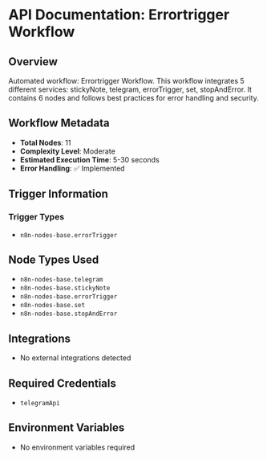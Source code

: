 # API Documentation: Errortrigger Workflow

## Overview
Automated workflow: Errortrigger Workflow. This workflow integrates 5 different services: stickyNote, telegram, errorTrigger, set, stopAndError. It contains 6 nodes and follows best practices for error handling and security.

## Workflow Metadata
- **Total Nodes**: 11
- **Complexity Level**: Moderate
- **Estimated Execution Time**: 5-30 seconds
- **Error Handling**: ✅ Implemented

## Trigger Information
### Trigger Types
- `n8n-nodes-base.errorTrigger`

## Node Types Used
- `n8n-nodes-base.telegram`
- `n8n-nodes-base.stickyNote`
- `n8n-nodes-base.errorTrigger`
- `n8n-nodes-base.set`
- `n8n-nodes-base.stopAndError`

## Integrations
- No external integrations detected

## Required Credentials
- `telegramApi`

## Environment Variables
- No environment variables required
